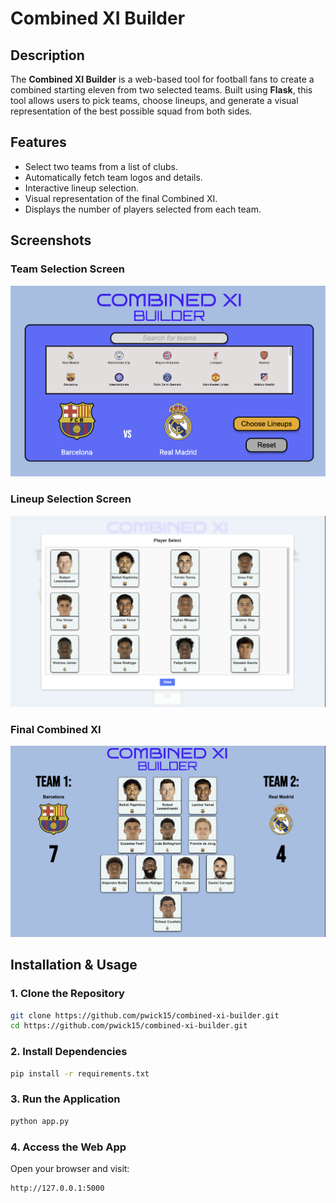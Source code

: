 # Combined XI Builder

## Description
The **Combined XI Builder** is a web-based tool for football fans to create a combined starting eleven from two selected teams. Built using **Flask**, this tool allows users to pick teams, choose lineups, and generate a visual representation of the best possible squad from both sides.

## Features
- Select two teams from a list of clubs.
- Automatically fetch team logos and details.
- Interactive lineup selection.
- Visual representation of the final Combined XI.
- Displays the number of players selected from each team.

## Screenshots
### Team Selection Screen
![Team Selection](images/team_selection.png)

### Lineup Selection Screen
![Lineup Selection](images/player_selection.png)

### Final Combined XI
![Final Combined XI](images/final.png)

## Installation & Usage
### 1. Clone the Repository
```bash
git clone https://github.com/pwick15/combined-xi-builder.git
cd https://github.com/pwick15/combined-xi-builder.git
```
### 2. Install Dependencies
```bash
pip install -r requirements.txt
```
### 3. Run the Application
```bash
python app.py
```
### 4. Access the Web App
Open your browser and visit:
```bash
http://127.0.0.1:5000
```